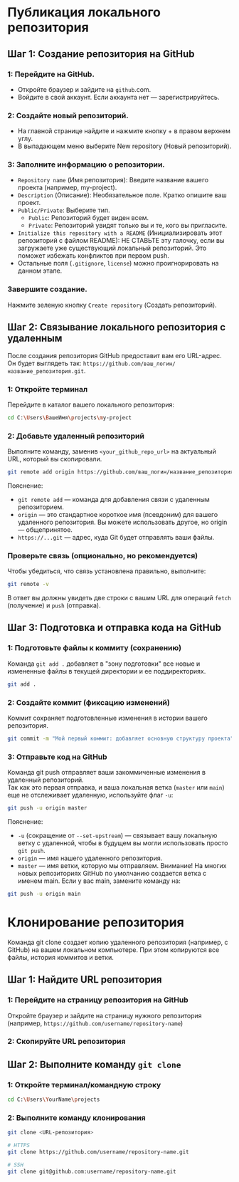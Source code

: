# Публикация локального репозитория
## Шаг 1: Создание репозитория на GitHub
### 1: Перейдите на GitHub.

* Откройте браузер и зайдите на `github`.com.  
* Войдите в свой аккаунт. Если аккаунта нет — зарегистрируйтесь.  

### 2: Создайте новый репозиторий.

* На главной странице найдите и нажмите кнопку + в правом верхнем углу.  
* В выпадающем меню выберите New repository (Новый репозиторий).  

### 3: Заполните информацию о репозитории.

* `Repository name` (Имя репозитория): Введите название вашего проекта (например, my-project).  
* `Description` (Описание): Необязательное поле. Кратко опишите ваш проект.  
* `Public/Private`: Выберите тип.  
    * `Public`: Репозиторий будет виден всем.    
    * `Private`: Репозиторий увидят только вы и те, кого вы пригласите.  
* `Initialize this repository with a README` (Инициализировать этот репозиторий с файлом README): НЕ СТАВЬТЕ эту галочку, если вы загружаете уже существующий локальный репозиторий. Это поможет избежать конфликтов при первом push.  
* Остальные поля (`.gitignore`, `license`) можно проигнорировать на данном этапе.  

### Завершите создание.
Нажмите зеленую кнопку `Create repository` (Создать репозиторий).  

## Шаг 2: Связывание локального репозитория с удаленным
После создания репозитория GitHub предоставит вам его URL-адрес. Он будет выглядеть так: `https://github.com/ваш_логин/название_репозитория.git`.  

### 1: Откройте терминал
Перейдите в каталог вашего локального репозитория:
```bash
cd C:\Users\ВашеИмя\projects\my-project
```
### 2: Добавьте удаленный репозиторий
Выполните команду, заменив `<your_github_repo_url>` на актуальный URL, который вы скопировали.  
```bash
git remote add origin https://github.com/ваш_логин/название_репозитория.git
```

Пояснение:  
* `git remote add` — команда для добавления связи с удаленным репозиторием.  
* `origin` — это стандартное короткое имя (псевдоним) для вашего удаленного репозитория. Вы можете использовать другое, но origin — общепринятое.  
* `https://...git` — адрес, куда Git будет отправлять ваши файлы.  

### Проверьте связь (опционально, но рекомендуется)
Чтобы убедиться, что связь установлена правильно, выполните:  
```bash
git remote -v
```
В ответ вы должны увидеть две строки с вашим URL для операций `fetch` (получение) и `push` (отправка).  

## Шаг 3: Подготовка и отправка кода на GitHub

### 1: Подготовьте файлы к коммиту (сохранению)
Команда `git add .` добавляет в "зону подготовки" все новые и измененные файлы в текущей директории и ее поддиректориях.
```bash
git add .
```
### 2: Создайте коммит (фиксацию изменений)
Коммит сохраняет подготовленные изменения в истории вашего репозитория. 
```bash
git commit -m "Мой первый коммит: добавляет основную структуру проекта"
```
### 3: Отправьте код на GitHub
Команда git push отправляет ваши закоммиченные изменения в удаленный репозиторий.  
Так как это первая отправка, и ваша локальная ветка (`master` или `main`) еще не отслеживает удаленную, используйте флаг `-u`:
```bash
git push -u origin master
```
Пояснение:  
* `-u` (сокращение от `--set-upstream`) — связывает вашу локальную ветку с удаленной, чтобы в будущем вы могли использовать просто `git push`.
* `origin` — имя нашего удаленного репозитория.  
* `master` — имя ветки, которую мы отправляем. Внимание! На многих новых репозиториях GitHub по умолчанию создается ветка с именем main. Если у вас main, замените команду на:  
```bash
git push -u origin main 
```

# Клонирование репозитория
Команда git clone создает копию удаленного репозитория (например, с GitHub) на вашем локальном компьютере. При этом копируются все файлы, история коммитов и ветки.  

## Шаг 1: Найдите URL репозитория
### 1: Перейдите на страницу репозитория на GitHub
Откройте браузер и зайдите на страницу нужного репозитория (например, `https://github.com/username/repository-name`)

### 2: Скопируйте URL репозитория

## Шаг 2: Выполните команду `git clone`
### 1: Откройте терминал/командную строку
```bash
cd C:\Users\YourName\projects 
```
### 2: Выполните команду клонирования
```bash
git clone <URL-репозитория>

# HTTPS
git clone https://github.com/username/repository-name.git

# SSH
git clone git@github.com:username/repository-name.git
```